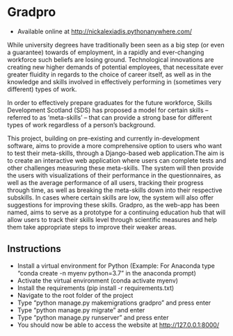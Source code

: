 # Gradpro
* Available online at http://nickalexiadis.pythonanywhere.com/

While university degrees have traditionally been seen as a big step (or even a guarantee) towards of employment, in a rapidly and ever-changing workforce such beliefs are losing ground. Technological innovations are creating new higher demands of potential employees, that necessitate ever greater fluidity in regards to the choice of career itself, as well as in the knowledge and skills involved in effectively performing in (sometimes very different) types of work.

In order to effectively prepare graduates for the future workforce, Skills Development Scotland (SDS) has proposed a model for certain skills – referred to as ‘meta-skills’ – that can provide a strong base for different types of work regardless of a person’s background. 

This project, building on pre-existing and currently in-development software, aims to provide a more comprehensive option to users who want to test their meta-skills, through a Django-based web application.The aim  is to create an interactive web application where users can complete tests and other challenges measuring these meta-skills. The system will then provide the users with visualizations of their performance in the questionnaires, as well as the average performance of all users, tracking their progress through time, as well as breaking the meta-skills down into their respective subskills.  In cases where certain skills are low, the system will also offer suggestions for improving these skills. Gradpro, as the web-app has been named, aims to serve as a prototype for a continuing education hub that will allow users to track their skills level through scientific measures and help them take appropriate steps to improve their weaker areas.
 
## Instructions
* Install a virtual environment for Python (Example: For Anaconda type “conda create -n myenv python=3.7” in the anaconda prompt)
* Activate the virtual environment (conda activate myenv)
* Install the requirements (pip install -r requirements.txt)
* Navigate to the root folder of the project
* Type “python manage.py makemigrations gradpro” and press enter
* Type “python manage.py migrate” and enter
* Type “python manage.py runserver” and press enter
* You should now be able to access the website at http://127.0.0.1:8000/
